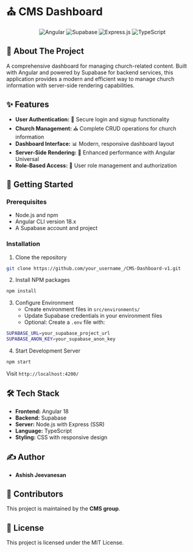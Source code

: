 # ⛪ CMS Dashboard

<p align="center">
  <img src="https://img.shields.io/badge/angular-%23DD0031.svg?style=for-the-badge&logo=angular&logoColor=white" alt="Angular"/>
  <img src="https://img.shields.io/badge/supabase-%233ECF8E.svg?style=for-the-badge&logo=supabase&logoColor=white" alt="Supabase"/>
  <img src="https://img.shields.io/badge/express.js-%23404d59.svg?style=for-the-badge&logo=express&logoColor=white" alt="Express.js"/>
  <img src="https://img.shields.io/badge/typescript-%23007ACC.svg?style=for-the-badge&logo=typescript&logoColor=white" alt="TypeScript"/>
</p>

## 📖 About The Project

A comprehensive dashboard for managing church-related content. Built with Angular and powered by Supabase for backend services, this application provides a modern and efficient way to manage church information with server-side rendering capabilities.

## ✨ Features

* **User Authentication:** 🔐 Secure login and signup functionality
* **Church Management:** ⛪ Complete CRUD operations for church information
* **Dashboard Interface:** 📊 Modern, responsive dashboard layout
* **Server-Side Rendering:** 🚀 Enhanced performance with Angular Universal
* **Role-Based Access:** 👥 User role management and authorization

## 🚀 Getting Started

### Prerequisites

* Node.js and npm
* Angular CLI version 18.x
* A Supabase account and project

### Installation

1. Clone the repository
```sh
git clone https://github.com/your_username_/CMS-Dashboard-v1.git
```

2. Install NPM packages
```sh
npm install
```

3. Configure Environment
   * Create environment files in `src/environments/`
   * Update Supabase credentials in your environment files
   * Optional: Create a `.env` file with:
```sh
SUPABASE_URL=your_supabase_project_url
SUPABASE_ANON_KEY=your_supabase_anon_key
```

4. Start Development Server
```sh
npm start
```
Visit `http://localhost:4200/`

## 🛠️ Tech Stack

* **Frontend:** Angular 18
* **Backend:** Supabase
* **Server:** Node.js with Express (SSR)
* **Language:** TypeScript
* **Styling:** CSS with responsive design

## ✍️ Author

* **Ashish Jeevanesan** 

## 🤝 Contributors

This project is maintained by the **CMS group**.

## 📝 License

This project is licensed under the MIT License.
